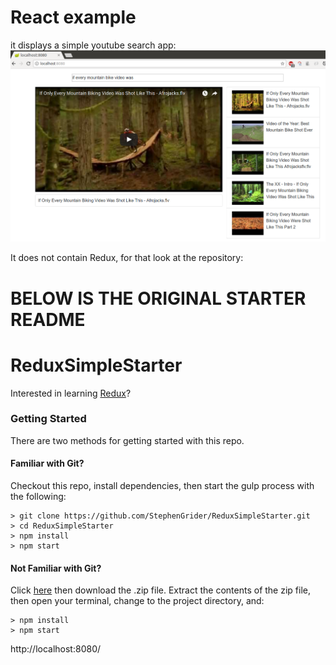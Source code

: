 # React example

it displays a simple youtube search app:
![ui of the react app](https://github.com/runnerdave/react-simple-starter/blob/master/react-app.png)

It does not contain Redux, for that look at the repository: 

# BELOW IS THE ORIGINAL STARTER README

# ReduxSimpleStarter

Interested in learning [Redux](https://www.udemy.com/react-redux/)?

### Getting Started

There are two methods for getting started with this repo.

#### Familiar with Git?
Checkout this repo, install dependencies, then start the gulp process with the following:

```
> git clone https://github.com/StephenGrider/ReduxSimpleStarter.git
> cd ReduxSimpleStarter
> npm install
> npm start
```

#### Not Familiar with Git?
Click [here](https://github.com/StephenGrider/ReactStarter/releases) then download the .zip file.  Extract the contents of the zip file, then open your terminal, change to the project directory, and:

```
> npm install
> npm start
```

http://localhost:8080/

